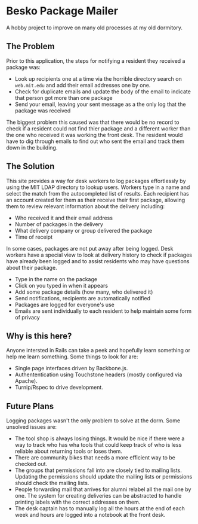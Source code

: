 # Besko Package Mailer

A hobby project to improve on many old processes at my old dormitory.

## The Problem

Prior to this application, the steps for notifying a resident they received a 
package was:

* Look up recipients one at a time via the horrible directory search on `web.mit.edu` 
  and add their email addresses one by one.
* Check for duplicate emails and update the body of the email to indicate that
  person got more than one package
* Send your email, leaving your sent message as a the only log that the package
  was received

The biggest problem this caused was that there would be no record to check if a
resident could not find thier package and a different worker than the one who
received it was working the front desk. The resident would have to dig through
emails to find out who sent the email and track them down in the building.

## The Solution

This site provides a way for desk workers to log packages effortlessly by using
the MIT LDAP directory to lookup users. Workers type in a name and select the
match from the autocompleted list of results. Each recipient has an account
created for them as their receive their first package, allowing them to review
relevant information about the delivery including:

* Who received it and their email address
* Number of packages in the delivery
* What delivery company or group delivered the package
* Time of receipt

In some cases, packages are not put away after being logged.  Desk workers have
a special view to look at delivery history to check if packages have already
been logged and to assist residents who may have questions about their package.

* Type in the name on the package
* Click on you typed in when it appears
* Add some package details (how many, who delivered it)
* Send notifications, recipients are automatically notified
* Packages are logged for everyone's use
* Emails are sent individually to each resident to help maintain some form of privacy

## Why is this here?

Anyone intersted in Rails can take a peek and hopefully learn something or
help me learn something. Some things to look for are:

* Single page interfaces driven by Backbone.js.
* Authententication using Touchstone headers (mostly configured via Apache).
* Turnip/Rspec to drive development.

## Future Plans

Logging packages wasn't the only problem to solve at the dorm. Some unsolved issues are:
* The tool shop is always losing things. It would be nice if there were a way to track
  who has wha tools that could keep track of who is less reliable about returning tools
  or loses them.
* There are community bikes that needs a more efficient way to be checked out.
* The groups that permissions fall into are closely tied to mailing lists.
  Updating the permissions should update the mailing lists or permissions
  should check the mailing lists.
* People forwarding mail that arrives for alumni relabel all the mail one by one. The 
  system for creating deliveries can be abstracted to handle printing labels with the
  correct addresses on them.
* The desk captain has to manually log all the hours at the end of each week
  and hours are logged into a notebook at the front desk.